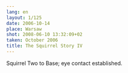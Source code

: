 ```yaml
---
lang: en
layout: 1/125
date: 2006-10-14
place: Warsaw
shot: 2008-06-10 13:32:09+02
taken: October 2006
title: The Squirrel Story IV
---
```


Squirrel Two to Base; eye contact established.
